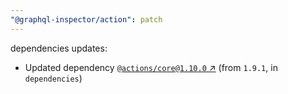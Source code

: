 ```yaml
---
"@graphql-inspector/action": patch
---
```

dependencies updates:
  - Updated dependency [`@actions/core@1.10.0` ↗︎](https://www.npmjs.com/package/@actions/core/v/1.10.0) (from `1.9.1`, in `dependencies`)
